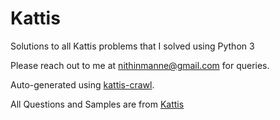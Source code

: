 # Kattis
Solutions to all Kattis problems that I solved using Python 3

Please reach out to me at nithinmanne@gmail.com for queries.

Auto-generated using [kattis-crawl](https://github.com/nithinmanne/kattis-crawl).

All Questions and Samples are from [Kattis](https://uchicago.kattis.com/)
